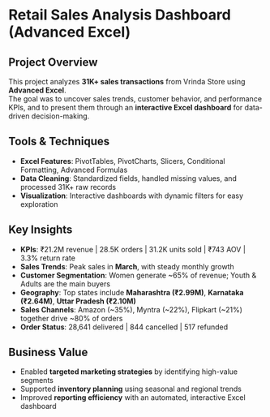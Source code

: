 # Retail Sales Analysis Dashboard (Advanced Excel)

## Project Overview
This project analyzes **31K+ sales transactions** from Vrinda Store using **Advanced Excel**.  
The goal was to uncover sales trends, customer behavior, and performance KPIs, and to present them through an **interactive Excel dashboard** for data-driven decision-making.  


## Tools & Techniques
- **Excel Features**: PivotTables, PivotCharts, Slicers, Conditional Formatting, Advanced Formulas  
- **Data Cleaning**: Standardized fields, handled missing values, and processed 31K+ raw records  
- **Visualization**: Interactive dashboards with dynamic filters for easy exploration  


## Key Insights
- **KPIs**: ₹21.2M revenue | 28.5K orders | 31.2K units sold | ₹743 AOV | 3.3% return rate  
- **Sales Trends**: Peak sales in **March**, with steady monthly growth  
- **Customer Segmentation**: Women generate ~65% of revenue; Youth & Adults are the main buyers  
- **Geography**: Top states include **Maharashtra (₹2.99M)**, **Karnataka (₹2.64M)**, **Uttar Pradesh (₹2.10M)**  
- **Sales Channels**: Amazon (~35%), Myntra (~22%), Flipkart (~21%) together drive ~80% of orders  
- **Order Status**: 28,641 delivered | 844 cancelled | 517 refunded  


## Business Value
- Enabled **targeted marketing strategies** by identifying high-value segments  
- Supported **inventory planning** using seasonal and regional trends  
- Improved **reporting efficiency** with an automated, interactive Excel dashboard  
